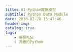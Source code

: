 ```yaml
---
title: 01-Python数据模型
subtitle: Python Data Module
date: 2018-02-28 15:47:46
header-img:
catalog: true
tags:
    - 编程札记
    - 流畅的Python
---
```

